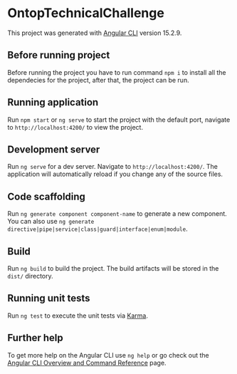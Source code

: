 # OntopTechnicalChallenge

This project was generated with [Angular CLI](https://github.com/angular/angular-cli) version 15.2.9.

## Before running project

Before running the project you have to run command `npm i` to install all the dependecies for the project, after that, the project can be run.

## Running application

Run `npm start` or `ng serve` to start the project with the default port, navigate to `http://localhost:4200/` to view the project.

## Development server

Run `ng serve` for a dev server. Navigate to `http://localhost:4200/`. The application will automatically reload if you change any of the source files.

## Code scaffolding

Run `ng generate component component-name` to generate a new component. You can also use `ng generate directive|pipe|service|class|guard|interface|enum|module`.

## Build

Run `ng build` to build the project. The build artifacts will be stored in the `dist/` directory.

## Running unit tests

Run `ng test` to execute the unit tests via [Karma](https://karma-runner.github.io).

## Further help

To get more help on the Angular CLI use `ng help` or go check out the [Angular CLI Overview and Command Reference](https://angular.io/cli) page.
